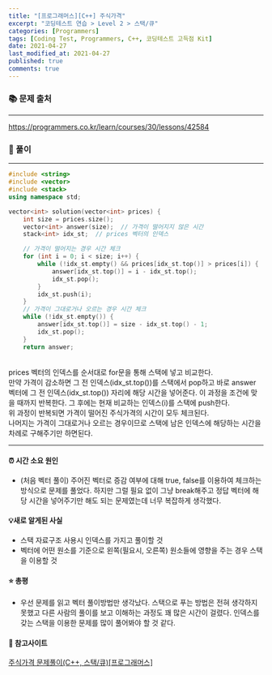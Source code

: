 ```yaml
---
title: "[프로그래머스][C++] 주식가격"
excerpt: "코딩테스트 연습 > Level 2 > 스택/큐"
categories: [Programmers]
tags: [Coding Test, Programmers, C++, 코딩테스트 고득점 Kit]
date: 2021-04-27
last_modified_at: 2021-04-27
published: true
comments: true
---
```


### 📚 문제 출처
---
<https://programmers.co.kr/learn/courses/30/lessons/42584>

### 📃 풀이
---
```cpp
#include <string>
#include <vector>
#include <stack>
using namespace std;

vector<int> solution(vector<int> prices) {
    int size = prices.size();
    vector<int> answer(size);  // 가격이 떨어지지 않은 시간
    stack<int> idx_st;  // prices 벡터의 인덱스

    // 가격이 떨어지는 경우 시간 체크
    for (int i = 0; i < size; i++) {
        while (!idx_st.empty() && prices[idx_st.top()] > prices[i]) {
            answer[idx_st.top()] = i - idx_st.top();
            idx_st.pop();
        }
        idx_st.push(i);
    }
    // 가격이 그대로거나 오르는 경우 시간 체크
    while (!idx_st.empty()) {
        answer[idx_st.top()] = size - idx_st.top() - 1;
        idx_st.pop();
    }
    return answer;
```
<br>
prices 벡터의 인덱스를 순서대로 for문을 통해 스택에 넣고 비교한다.  
<br>
만약 가격이 감소하면 그 전 인덱스(idx_st.top())를 스택에서 pop하고 바로 answer 벡터에 그 전 인덱스(idx_st.top()) 자리에 해당 시간을 넣어준다. 이 과정을 조건에 맞을 때까지 반복한다.  
그 후에는 현재 비교하는 인덱스(i)를 스택에 push한다.  
<br>
위 과정이 반복되면 가격이 떨어진 주식가격의 시간이 모두 체크된다.  
<br>
나머지는 가격이 그대로거나 오르는 경우이므로 스택에 남은 인덱스에 해당하는 시간을 차례로 구해주기만 하면된다.

---

#### ⏰ 시간 소요 원인
- (처음 벡터 풀이) 주어진 벡터로 증감 여부에 대해 true, false를 이용하여 체크하는 방식으로 문제를 풀었다. 하지만 그럴 필요 없이 그냥 break해주고 정답 벡터에 해당 시간을 넣어주기만 해도 되는 문제였는데 너무 복잡하게 생각했다.

#### 💡새로 알게된 사실
- 스택 자료구조 사용시 인덱스를 가지고 풀이할 것
- 벡터에 어떤 원소를 기준으로 왼쪽(필요시, 오른쪽) 원소들에 영향을 주는 경우 스택을 이용할 것

#### ⭐ 총평
- 우선 문제를 읽고 벡터 풀이방법만 생각났다. 스택으로 푸는 방법은 전혀 생각하지 못했고 다른 사람의 풀이를 보고 이해하는 과정도 꽤 많은 시간이 걸렸다. 인덱스를 갖는 스택을 이용한 문제를 많이 풀어봐야 할 것 같다.

#### 🔗 참고사이트
[주식가격 문제풀이(C++, 스택/큐)[프로그래머스]](https://mungto.tistory.com/6)
